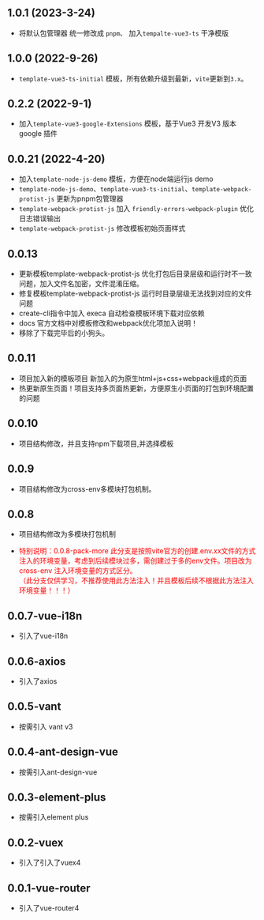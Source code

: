 <!--- 变更日志 -->
## 1.0.1 (2023-3-24)
-  将默认包管理器 统一修改成 `pnpm`、 加入`tempalte-vue3-ts` 干净模版

## 1.0.0 (2022-9-26)
-  `template-vue3-ts-initial` 模板，所有依赖升级到最新，`vite`更新到`3.x`。

## 0.2.2 (2022-9-1)
-  加入`template-vue3-google-Extensions` 模板，基于Vue3 开发V3 版本 google 插件

## 0.0.21 (2022-4-20)
-  加入`template-node-js-demo` 模板，方便在node端运行js demo
- `template-node-js-demo`、`template-vue3-ts-initial`、`template-webpack-protist-js` 更新为pnpm包管理器
- `template-webpack-protist-js` 加入 `friendly-errors-webpack-plugin` 优化日志错误输出
- `template-webpack-protist-js` 修改模板初始页面样式


## 0.0.13
<ul>
    <li>  更新模板template-webpack-protist-js 优化打包后目录层级和运行时不一致问题，加入文件名加密，文件混淆压缩。 </li>
    <li>  修复模板template-webpack-protist-js 运行时目录层级无法找到对应的文件问题 </li>
    <li>  create-cli指令中加入 execa 自动检查模板环境下载对应依赖 </li>
    <li>  docs 官方文档中对模板修改和webpack优化项加入说明！ </li>
    <li>  移除了下载完毕后的小狗头。 </li>
</ul>

## 0.0.11
<ul>
    <li>  项目加入新的模板项目 新加入的为原生html+js+css+webpack组成的页面 </li>
    <li>  热更新原生页面！项目支持多页面热更新，方便原生小页面的打包到环境配置的问题 </li>
</ul>

## 0.0.10
<ul>
    <li>  项目结构修改，并且支持npm下载项目,并选择模板 </li>
</ul>

## 0.0.9
<ul>
    <li>  项目结构修改为cross-env多模块打包机制。 </li>
</ul>

## 0.0.8
<ul>
    <li>  项目结构修改为多模块打包机制 </li>
    <li>  <p style="color: red;">特别说明：0.0.8-pack-more 此分支是按照vite官方的创建.env.xx文件的方式注入的环境变量，考虑到后续模块过多，需创建过于多的env文件。项目改为 cross-env 注入环境变量的方式区分。  
                 <br/>（此分支仅供学习，不推荐使用此方法注入！并且模板后续不根据此方法注入环境变量！！！）</p>   </li>
</ul>

## 0.0.7-vue-i18n
<ul>
    <li> 引入了vue-i18n </li>
</ul>

## 0.0.6-axios
<ul>
    <li> 引入了axios </li>
</ul>

## 0.0.5-vant
<ul>
    <li> 按需引入 vant v3 </li>
</ul>


## 0.0.4-ant-design-vue
<ul>
    <li> 按需引入ant-design-vue </li>
</ul>

## 0.0.3-element-plus
<ul>
    <li> 按需引入element plus</li>
</ul>

## 0.0.2-vuex
<ul>
    <li> 引入了引入了vuex4</li>
</ul>

## 0.0.1-vue-router
<ul>
    <li> 引入了vue-router4</li>
</ul>
